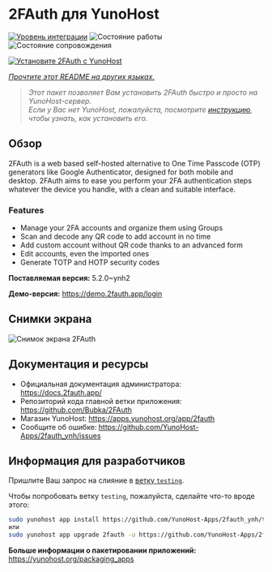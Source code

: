 <!--
Важно: этот README был автоматически сгенерирован <https://github.com/YunoHost/apps/tree/master/tools/readme_generator>
Он НЕ ДОЛЖЕН редактироваться вручную.
-->

# 2FAuth для YunoHost

[![Уровень интеграции](https://dash.yunohost.org/integration/2fauth.svg)](https://ci-apps.yunohost.org/ci/apps/2fauth/) ![Состояние работы](https://ci-apps.yunohost.org/ci/badges/2fauth.status.svg) ![Состояние сопровождения](https://ci-apps.yunohost.org/ci/badges/2fauth.maintain.svg)

[![Установите 2FAuth с YunoHost](https://install-app.yunohost.org/install-with-yunohost.svg)](https://install-app.yunohost.org/?app=2fauth)

*[Прочтите этот README на других языках.](./ALL_README.md)*

> *Этот пакет позволяет Вам установить 2FAuth быстро и просто на YunoHost-сервер.*  
> *Если у Вас нет YunoHost, пожалуйста, посмотрите [инструкцию](https://yunohost.org/install), чтобы узнать, как установить его.*

## Обзор

2FAuth is a web based self-hosted alternative to One Time Passcode (OTP) generators like Google Authenticator, designed for both mobile and desktop.
2FAuth aims to ease you perform your 2FA authentication steps whatever the device you handle, with a clean and suitable interface.

### Features

- Manage your 2FA accounts and organize them using Groups
- Scan and decode any QR code to add account in no time
- Add custom account without QR code thanks to an advanced form
- Edit accounts, even the imported ones
- Generate TOTP and HOTP security codes

**Поставляемая версия:** 5.2.0~ynh2

**Демо-версия:** <https://demo.2fauth.app/login>

## Снимки экрана

![Снимок экрана 2FAuth](./doc/screenshots/screenshot.png)

## Документация и ресурсы

- Официальная документация администратора: <https://docs.2fauth.app/>
- Репозиторий кода главной ветки приложения: <https://github.com/Bubka/2FAuth>
- Магазин YunoHost: <https://apps.yunohost.org/app/2fauth>
- Сообщите об ошибке: <https://github.com/YunoHost-Apps/2fauth_ynh/issues>

## Информация для разработчиков

Пришлите Ваш запрос на слияние в [ветку `testing`](https://github.com/YunoHost-Apps/2fauth_ynh/tree/testing).

Чтобы попробовать ветку `testing`, пожалуйста, сделайте что-то вроде этого:

```bash
sudo yunohost app install https://github.com/YunoHost-Apps/2fauth_ynh/tree/testing --debug
или
sudo yunohost app upgrade 2fauth -u https://github.com/YunoHost-Apps/2fauth_ynh/tree/testing --debug
```

**Больше информации о пакетировании приложений:** <https://yunohost.org/packaging_apps>
